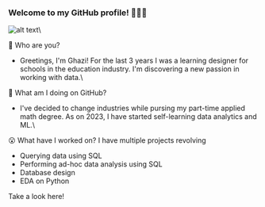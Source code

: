 ### Welcome to my GitHub profile! 🙋🏽‍♂️
![alt text](https://github.com/ghazi-hishamuddin/ghazi-hishamuddin/assets/142828521/fdc54748-068a-47a7-92d1-afae9ea455ba)\

👋 Who are you?
+ Greetings, I'm Ghazi! For the last 3 years I was a learning designer for schools in the education industry. I'm discovering a new passion in working with data.\

🤔 What am I doing on GitHub?
+ I've decided to change industries while pursing my part-time applied math degree. As on 2023, I have started self-learning data analytics and ML.\

😮 What have I worked on?
I have multiple projects revolving
+ Querying data using SQL
+ Performing ad-hoc data analysis using SQL
+ Database design
+ EDA on Python

Take a look here! <br />
